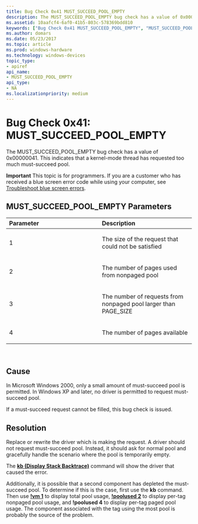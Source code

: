 ```yaml
---
title: Bug Check 0x41 MUST_SUCCEED_POOL_EMPTY
description: The MUST_SUCCEED_POOL_EMPTY bug check has a value of 0x00000041. This indicates that a kernel-mode thread has requested too much must-succeed pool.
ms.assetid: 10aafcf4-6af0-41b5-803c-578369bdd810
keywords: ["Bug Check 0x41 MUST_SUCCEED_POOL_EMPTY", "MUST_SUCCEED_POOL_EMPTY"]
ms.author: domars
ms.date: 05/23/2017
ms.topic: article
ms.prod: windows-hardware
ms.technology: windows-devices
topic_type:
- apiref
api_name:
- MUST_SUCCEED_POOL_EMPTY
api_type:
- NA
ms.localizationpriority: medium
---
```


# Bug Check 0x41: MUST\_SUCCEED\_POOL\_EMPTY


The MUST\_SUCCEED\_POOL\_EMPTY bug check has a value of 0x00000041. This indicates that a kernel-mode thread has requested too much must-succeed pool.

**Important** This topic is for programmers. If you are a customer who has received a blue screen error code while using your computer, see [Troubleshoot blue screen errors](http://windows.microsoft.com/windows-10/troubleshoot-blue-screen-errors).

## MUST\_SUCCEED\_POOL\_EMPTY Parameters


<table>
<colgroup>
<col width="50%" />
<col width="50%" />
</colgroup>
<thead>
<tr class="header">
<th align="left">Parameter</th>
<th align="left">Description</th>
</tr>
</thead>
<tbody>
<tr class="odd">
<td align="left"><p>1</p></td>
<td align="left"><p>The size of the request that could not be satisfied</p></td>
</tr>
<tr class="even">
<td align="left"><p>2</p></td>
<td align="left"><p>The number of pages used from nonpaged pool</p></td>
</tr>
<tr class="odd">
<td align="left"><p>3</p></td>
<td align="left"><p>The number of requests from nonpaged pool larger than PAGE_SIZE</p></td>
</tr>
<tr class="even">
<td align="left"><p>4</p></td>
<td align="left"><p>The number of pages available</p></td>
</tr>
</tbody>
</table>

 

Cause
-----

In Microsoft Windows 2000, only a small amount of must-succeed pool is permitted. In Windows XP and later, no driver is permitted to request must-succeed pool.

If a must-succeed request cannot be filled, this bug check is issued.

Resolution
----------

Replace or rewrite the driver which is making the request. A driver should not request must-succeed pool. Instead, it should ask for normal pool and gracefully handle the scenario where the pool is temporarily empty.

The [**kb (Display Stack Backtrace)**](k--kb--kc--kd--kp--kp--kv--display-stack-backtrace-.md) command will show the driver that caused the error.

Additionally, it is possible that a second component has depleted the must-succeed pool. To determine if this is the case, first use the **kb** command. Then use [**!vm 1**](-vm.md) to display total pool usage, [**!poolused 2**](-poolused.md) to display per-tag nonpaged pool usage, and **!poolused 4** to display per-tag paged pool usage. The component associated with the tag using the most pool is probably the source of the problem.

 

 




